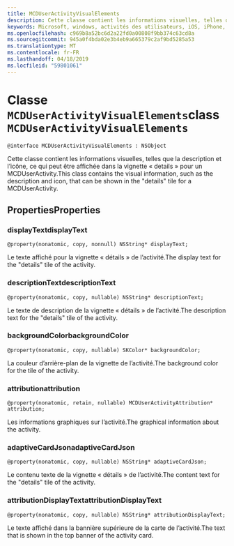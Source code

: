 ```yaml
---
title: MCDUserActivityVisualElements
description: Cette classe contient les informations visuelles, telles que la description et l’icône, ce qui peut être affichée dans la vignette « details » pour un MCDUserActivity.
keywords: Microsoft, windows, activités des utilisateurs, iOS, iPhone, objectiveC, les appareils, Project Rome connectés
ms.openlocfilehash: c969b8a52bc6d2a22fd0a00808f9bb374c63cd8a
ms.sourcegitcommit: 945a0f4bda02e3b4eb9a665379c2af9bd5285a53
ms.translationtype: MT
ms.contentlocale: fr-FR
ms.lasthandoff: 04/18/2019
ms.locfileid: "59801061"
---
```

# <a name="class-mcduseractivityvisualelements"></a><span data-ttu-id="10405-104">Classe `MCDUserActivityVisualElements`</span><span class="sxs-lookup"><span data-stu-id="10405-104">class `MCDUserActivityVisualElements`</span></span>

```
@interface MCDUserActivityVisualElements : NSObject 
```

<span data-ttu-id="10405-105">Cette classe contient les informations visuelles, telles que la description et l’icône, ce qui peut être affichée dans la vignette « details » pour un MCDUserActivity.</span><span class="sxs-lookup"><span data-stu-id="10405-105">This class contains the visual information, such as the description and icon, that can be shown in the "details" tile for a MCDUserActivity.</span></span>

## <a name="properties"></a><span data-ttu-id="10405-106">Properties</span><span class="sxs-lookup"><span data-stu-id="10405-106">Properties</span></span>

### <a name="displaytext"></a><span data-ttu-id="10405-107">displayText</span><span class="sxs-lookup"><span data-stu-id="10405-107">displayText</span></span>
`@property(nonatomic, copy, nonnull) NSString* displayText;`

<span data-ttu-id="10405-108">Le texte affiché pour la vignette « détails » de l’activité.</span><span class="sxs-lookup"><span data-stu-id="10405-108">The display text for the "details" tile of the activity.</span></span>

### <a name="descriptiontext"></a><span data-ttu-id="10405-109">descriptionText</span><span class="sxs-lookup"><span data-stu-id="10405-109">descriptionText</span></span>
`@property(nonatomic, copy, nullable) NSString* descriptionText;`

<span data-ttu-id="10405-110">Le texte de description de la vignette « détails » de l’activité.</span><span class="sxs-lookup"><span data-stu-id="10405-110">The description text for the "details" tile of the activity.</span></span>

### <a name="backgroundcolor"></a><span data-ttu-id="10405-111">backgroundColor</span><span class="sxs-lookup"><span data-stu-id="10405-111">backgroundColor</span></span>
`@property(nonatomic, copy, nullable) SKColor* backgroundColor;`

<span data-ttu-id="10405-112">La couleur d’arrière-plan de la vignette de l’activité.</span><span class="sxs-lookup"><span data-stu-id="10405-112">The background color for the tile of the activity.</span></span>

### <a name="attribution"></a><span data-ttu-id="10405-113">attribution</span><span class="sxs-lookup"><span data-stu-id="10405-113">attribution</span></span>
`@property(nonatomic, retain, nullable) MCDUserActivityAttribution* attribution;`

<span data-ttu-id="10405-114">Les informations graphiques sur l’activité.</span><span class="sxs-lookup"><span data-stu-id="10405-114">The graphical information about the activity.</span></span>

### <a name="adaptivecardjson"></a><span data-ttu-id="10405-115">adaptiveCardJson</span><span class="sxs-lookup"><span data-stu-id="10405-115">adaptiveCardJson</span></span>
`@property(nonatomic, copy, nullable) NSString* adaptiveCardJson;`

<span data-ttu-id="10405-116">Le contenu texte de la vignette « détails » de l’activité.</span><span class="sxs-lookup"><span data-stu-id="10405-116">The content text for the "details" tile of the activity.</span></span>

### <a name="attributiondisplaytext"></a><span data-ttu-id="10405-117">attributionDisplayText</span><span class="sxs-lookup"><span data-stu-id="10405-117">attributionDisplayText</span></span>
`@property(nonatomic, copy, nullable) NSString* attributionDisplayText;`

<span data-ttu-id="10405-118">Le texte affiché dans la bannière supérieure de la carte de l’activité.</span><span class="sxs-lookup"><span data-stu-id="10405-118">The text that is shown in the top banner of the activity card.</span></span>